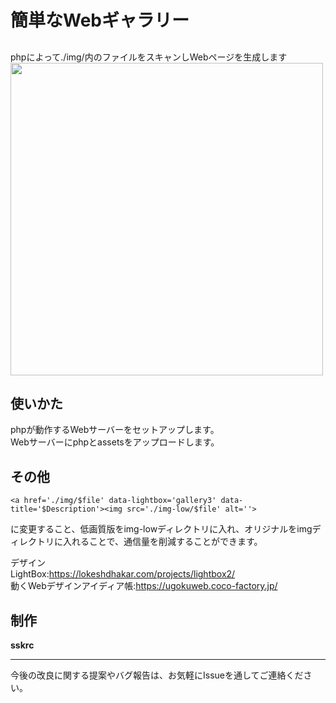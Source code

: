 # 簡単なWebギャラリー

##
phpによって./img/内のファイルをスキャンしWebページを生成します
<br><img src="https://github.com/user-attachments/assets/1cd7495f-0013-461b-b37b-3a61a6b3f23f" width="500"/>



## 使いかた
phpが動作するWebサーバーをセットアップします。  
Webサーバーにphpとassetsをアップロードします。  

## その他
```
<a href='./img/$file' data-lightbox='gallery3' data-title='$Description'><img src='./img-low/$file' alt=''>
```  
に変更すること、低画質版をimg-lowディレクトリに入れ、オリジナルをimgディレクトリに入れることで、通信量を削減することができます。

デザイン  
LightBox:https://lokeshdhakar.com/projects/lightbox2/  
動くWebデザインアイディア帳:https://ugokuweb.coco-factory.jp/  

## 制作
**sskrc**

---

今後の改良に関する提案やバグ報告は、お気軽にIssueを通してご連絡ください。

